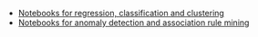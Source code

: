 * [Notebooks for regression, classification and clustering](Day1/)
* [Notebooks for anomaly detection and association rule mining](Day2/)
